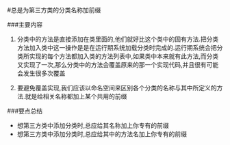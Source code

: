 #总是为第三方类的分类名称加前缀

###主要内容
1. 分类中的方法是直接添加在类里面的,他们就好比这个类中的固有方法.把分类方法加入类中这一操作是是在运行期系统加载分类时完成的.运行期系统会把分类所实现的每个方法都加入类的方法列表中,如果类中本来就有此方法,而分类又实现了一次,那么分类中的方法会覆盖原来的那一个实现代码,并且很有可能会发生很多次覆盖

2. 要避免覆盖实现,我们应该以命名空间来区别各个分类的名称与其中所定义的方法.就是给相关名称都加上某个共用的前缀

###要点总结
* 想第三方类中添加分类时,总应给其名称加上你专有的前缀
* 想第三方类中添加分类时,总应给其中的方法名加上你专有的前缀